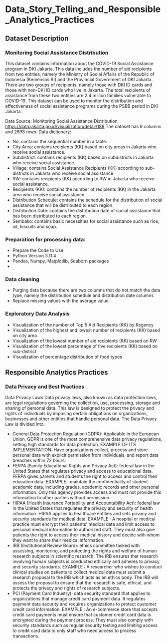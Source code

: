 # Data_Story_Telling_and_Responsible_Analytics_Practices
## Dataset Description
### Monitoring Social Assistance Distribution
This dataset contains information about the COVID-19 Social Assistance program in DKI Jakarta. This data includes the number of aid recipients from two entities, namely the Ministry of Social Affairs of the Republic of Indonesia (Kemensos RI) and the Provincial Government of DKI Jakarta. There are two groups of recipients, namely those with DKI ID cards and those with non-DKI ID cards who live in Jakarta. The total recipients of assistance from these two entities are 2.4 million families vulnerable to COVID-19. This dataset can be used to monitor the distribution and effectiveness of social assistance programs during the PSBB period in DKI Jakarta.

Data Source: Monitoring Social Assistance Distribution https://data.jakarta.go.id/visualization/detail/188
The dataset has 9 columns and 2693 rows.
Data dictionary:
- No: contains the sequential number in a table.
- City Area: contains recipients (KK) based on city areas in Jakarta who receive social assistance.
- Subdistrict: contains recipients (KK) based on subdistricts in Jakarta who receive social assistance.
- Village: contains Social Assistance Recipients (KK) according to sub-districts in Jakarta who receive social assistance.
- RW: contains recipients (KK) according to RW in Jakarta who receive social assistance.
- Recipients (KK): contains the number of recipients (KK) in the Jakarta area who receive social assistance.
- Distribution Schedule: contains the schedule for the distribution of social assistance that will be distributed to each region.
- Distribution Date: contains the distribution date of social assistance that has been distributed to each region.
- Sembako: contains basic necessities for social assistance such as rice, oil, biscuits and soap.

### Preparation for processing data:
- Prepare the Code to Use
- Python Version 3.11.4
- Pandas, Numpy, Matplotlib, Seaborn packages
- 
### Data cleaning
- Purging data because there are two columns that do not match the data type, namely the distribution schedule and distribution date columns
- Replace missing values ​​with the average value

### Exploratory Data Analysis
- Visualization of the number of Top 5 Aid Recipients (KK) by Regency
- Visualization of the highest and lowest number of recipients (KK) based on city area
- Visualization of the lowest number of aid recipients (KK) based on RW
- Visualization of the lowest percentage of five recipients (KK) based on sub-district
- Visualization of percentage distribution of food types

## Responsible Analytics Practices
### Data Privacy and Best Practices
Data Privacy Laws Data privacy laws, also known as data protection laws, are legal regulations governing the collection, use, processing, storage and sharing of personal data. This law is designed to protect the privacy and rights of individuals by imposing certain obligations on organizations, businesses and other entities that handle personal data.
The Data Privacy Law is divided into:
- General Data Protection Regulation (GDPR): Applicable in the European Union, GDPR is one of the most comprehensive data privacy regulations, setting high standards for data protection.
EXAMPLE OF ITS IMPLEMENTATION:
Have organizations collect, process and store personal data with explicit permission from individuals, and report data breaches within 72 hours.
- FERPA (Family Educational Rights and Privacy Act): federal law in the United States that regulates privacy and access to educational data. FERPA gives parents and students the right to access and control their education data.
EXAMPLE :
maintain the confidentiality of student academic data, including grades, academic records and other personal information. Only this agency provides access and must not provide this information to other parties without permission.
- HIPAA (Health Insurance Portability and Accountability Act): federal law in the United States that regulates the privacy and security of health information. HIPAA applies to healthcare entities and sets privacy and security standards for medical data.
EXAMPLE :
A hospital or medical practice must encrypt their patients' medical data and limit access to personal medical information to authorized staff. They must also give patients the right to access their medical history and decide with whom they want to share their medical information.
- IRB (Institutional Review Board): ethics committee tasked with assessing, monitoring, and protecting the rights and welfare of human research subjects in scientific research. The IRB ensures that research involving human subjects is conducted ethically and adheres to privacy and security standards.
EXAMPLE :
A researcher who wishes to conduct clinical studies on patients to collect medical data must submit a research proposal to the IRB which acts as an ethics body. The IRB will assess the proposal to ensure that the research is safe, ethical, and protects the privacy and rights of research subjects.
- PCI (Payment Card Industry): data security standard that applies to organizations that manage credit card payment data. It regulates payment data security and requires organizations to protect customer credit card information.
EXAMPLE :
An e-commerce store that accepts credit card payments must ensure that customer credit card data is encrypted during the payment process. They must also comply with security standards such as regular security testing and limiting access to credit card data to only staff who need access to process transactions.
